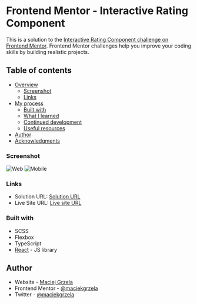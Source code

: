 # Frontend Mentor - Interactive Rating Component

This is a solution to the [Interactive Rating Component challenge on Frontend Mentor](https://www.frontendmentor.io/challenges/interactive-rating-component-koxpeBUmI). Frontend Mentor challenges help you improve your coding skills by building realistic projects.

## Table of contents

- [Overview](#overview)
    - [Screenshot](#screenshot)
    - [Links](#links)
- [My process](#my-process)
    - [Built with](#built-with)
    - [What I learned](#what-i-learned)
    - [Continued development](#continued-development)
    - [Useful resources](#useful-resources)
- [Author](#author)
- [Acknowledgments](#acknowledgments)

### Screenshot

![Web](https://raw.githubusercontent.com/maciekgrzela/fm__interactive-rating-component/main/src/assets/screen_web.png)
![Mobile](https://raw.githubusercontent.com/maciekgrzela/fm__interactive-rating-component/main/src/assets/screen_mobile.png)


### Links

- Solution URL: [Solution URL](https://github.com/maciekgrzela/fm__interactive-rating-component)
- Live Site URL: [Live site URL](https://maciekgrzela.github.io/fm__interactive-rating-component/index.html)


### Built with
- SCSS
- Flexbox
- TypeScript
- [React](https://reactjs.org/) - JS library

## Author

- Website - [Maciej Grzela](https://www.mgrzela.dev)
- Frontend Mentor - [@maciekgrzela](https://www.frontendmentor.io/profile/@maciekgrzela)
- Twitter - [@maciekgrzela](https://www.twitter.com/@maciekgrzela)

